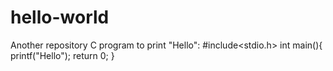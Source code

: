 # hello-world
Another repository
C program to print "Hello":
#include<stdio.h>
int main(){
  printf("Hello");
  return 0;
}
